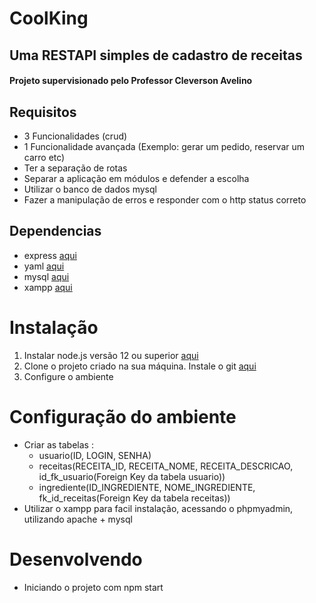 # CoolKing
## Uma RESTAPI simples de cadastro de receitas
#### Projeto supervisionado pelo Professor Cleverson Avelino

## Requisitos

- 3 Funcionalidades (crud)
- 1 Funcionalidade avançada (Exemplo: gerar um pedido, reservar um carro etc)
- Ter a separação de rotas
- Separar a aplicação em módulos e defender a escolha
- Utilizar o banco de dados mysql
- Fazer a manipulação de erros e responder com o http status correto

## Dependencias
- express [aqui](https://expressjs.com/pt-br/)
- yaml [aqui](https://www.npmjs.com/package/js-yaml)
- mysql [aqui](https://www.npmjs.com/package/mysql)
- xampp [aqui](https://www.apachefriends.org/pt_br/index.html)

# Instalação

1. Instalar node.js versão 12 ou superior [aqui](https://nodejs.org/en/)
2. Clone o projeto criado na sua máquina. Instale o git [aqui](https://git-scm.com/downloads)
3. Configure o ambiente

# Configuração do ambiente
- Criar as tabelas : 
    - usuario(ID, LOGIN, SENHA)
    - receitas(RECEITA_ID, RECEITA_NOME, RECEITA_DESCRICAO, id_fk_usuario(Foreign Key da tabela usuario))
    - ingrediente(ID_INGREDIENTE, NOME_INGREDIENTE, fk_id_receitas(Foreign Key da tabela receitas))
- Utilizar o xampp para facil instalação, acessando o phpmyadmin, utilizando apache  + mysql

# Desenvolvendo 
- Iniciando o projeto com npm start
